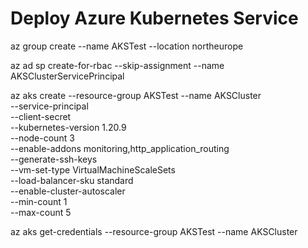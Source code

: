 # Deploy Azure Kubernetes Service

az group create --name AKSTest --location northeurope

az ad sp create-for-rbac --skip-assignment --name AKSClusterServicePrincipal

az aks create --resource-group AKSTest --name AKSCluster \
--service-principal <appid> \
--client-secret <password> \
--kubernetes-version 1.20.9 \
--node-count 3 \
--enable-addons monitoring,http_application_routing \
--generate-ssh-keys \
--vm-set-type VirtualMachineScaleSets \
--load-balancer-sku standard \
--enable-cluster-autoscaler \
--min-count 1 \
--max-count 5

az aks get-credentials --resource-group AKSTest --name AKSCluster
